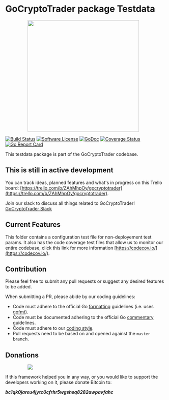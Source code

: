 # GoCryptoTrader package Testdata

<img src="https://github.com/yurulab/gocryptotrader/blob/master/web/src/assets/page-logo.png?raw=true" width="350px" height="350px" hspace="70">


[![Build Status](https://travis-ci.org/yurulab/gocryptotrader.svg?branch=master)](https://travis-ci.org/yurulab/gocryptotrader)
[![Software License](https://img.shields.io/badge/License-MIT-orange.svg?style=flat-square)](https://github.com/yurulab/gocryptotrader/blob/master/LICENSE)
[![GoDoc](https://godoc.org/github.com/yurulab/gocryptotrader?status.svg)](https://godoc.org/github.com/yurulab/gocryptotrader/)
[![Coverage Status](http://codecov.io/github/yurulab/gocryptotrader/coverage.svg?branch=master)](http://codecov.io/github/yurulab/gocryptotrader?branch=master)
[![Go Report Card](https://goreportcard.com/badge/github.com/yurulab/gocryptotrader)](https://goreportcard.com/report/github.com/yurulab/gocryptotrader)


This testdata package is part of the GoCryptoTrader codebase.

## This is still in active development

You can track ideas, planned features and what's in progress on this Trello board: [https://trello.com/b/ZAhMhpOy/gocryptotrader](https://trello.com/b/ZAhMhpOy/gocryptotrader).

Join our slack to discuss all things related to GoCryptoTrader! [GoCryptoTrader Slack](https://join.slack.com/t/gocryptotrader/shared_invite/enQtNTQ5NDAxMjA2Mjc5LTc5ZDE1ZTNiOGM3ZGMyMmY1NTAxYWZhODE0MWM5N2JlZDk1NDU0YTViYzk4NTk3OTRiMDQzNGQ1YTc4YmRlMTk)

## Current Features

This folder contains a configuration test file for non-deployement test params.
It also has the code coverage test files that allow us to monitor our entire
codebase, click this link for more information [https://codecov.io/](https://codecov.io/).

## Contribution

Please feel free to submit any pull requests or suggest any desired features to be added.

When submitting a PR, please abide by our coding guidelines:

+ Code must adhere to the official Go [formatting](https://golang.org/doc/effective_go.html#formatting) guidelines (i.e. uses [gofmt](https://golang.org/cmd/gofmt/)).
+ Code must be documented adhering to the official Go [commentary](https://golang.org/doc/effective_go.html#commentary) guidelines.
+ Code must adhere to our [coding style](https://github.com/yurulab/gocryptotrader/blob/master/doc/coding_style.md).
+ Pull requests need to be based on and opened against the `master` branch.

## Donations

<img src="https://github.com/yurulab/gocryptotrader/blob/master/web/src/assets/donate.png?raw=true" hspace="70">

If this framework helped you in any way, or you would like to support the developers working on it, please donate Bitcoin to:

***bc1qk0jareu4jytc0cfrhr5wgshsq8282awpavfahc***